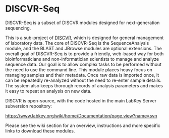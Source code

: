 # DISCVR-Seq
DISCVR-Seq is a subset of DISCVR modules designed for next-generation sequencing.

This is a sub-project of [DISCVR](https://github.com/bbimber/discvr), which is designed for general management of laboratory data.  The core of DISCVR-Seq is the SequenceAnalysis module, and the BLAST and JBrowse modules are optional extensions. The overall goal of DISCVR-Seq is to provide a friendly, web-based way for both bioinformaticians and non-informatician scientists to manage and analyze sequence data. Our goal is to allow complex tasks to be performed without the need to use the command line. This module places heavy focus on managing samples and their metadata. Once raw data is imported once, it can be repeatedly re-analyzed without the need to re-enter sample details. The system also keeps thorough records of analysis parameters and makes it easy to repeat an analysis on new data.

DISCVR is open-source, with the code hosted in the main LabKey Server subversion repository:

https://www.labkey.org/wiki/home/Documentation/page.view?name=svn

Please see the wiki section for an overview, instructions and more specific links to download these modules.
